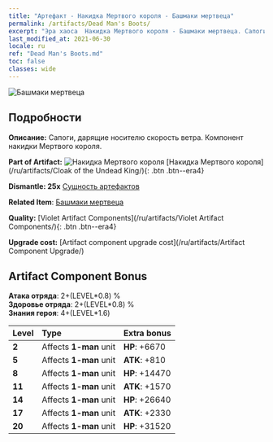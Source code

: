 ```yaml
---
title: "Артефакт - Накидка Мертвого короля - Башмаки мертвеца"
permalink: /artifacts/Dead Man's Boots/
excerpt: "Эра хаоса  Накидка Мертвого короля - Башмаки мертвеца. Сапоги, дарящие носителю скорость ветра. Компонент накидки Мертвого короля."
last_modified_at: 2021-06-30
locale: ru
ref: "Dead Man's Boots.md"
toc: false
classes: wide
---
```


 ![Башмаки мертвеца](/images/t/artifact_40323.png)



## Подробности

 **Описание:** Сапоги, дарящие носителю скорость ветра. Компонент накидки Мертвого короля.

 **Part of Artifact:** ![Накидка Мертвого короля](/images/t/icon_artifact_32.png) [Накидка Мертвого короля](/ru/artifacts/Cloak of the Undead King/){: .btn .btn--era4}

 **Dismantle: 25x** [Сущность артефактов](/ItemsRU/con_905/)

 **Related Item**: [Башмаки мертвеца](/ItemsRU/art_131/)

 **Quality:** [Violet Artifact Components](/ru/artifacts/Violet Artifact Components/){: .btn .btn--era4}

 **Upgrade cost:** [Artifact component upgrade cost](/ru/artifacts/Artifact Component Upgrade/)

## Artifact Component Bonus

  **Атака отряда**: 2+(LEVEL\*0.8) %<br/>**Здоровье отряда**: 2+(LEVEL\*0.8) %<br/>**Знания героя**: 4+(LEVEL\*1.6)

  |  Level  | Type |    Extra bonus  | 
  |:--------|:-----|:----------------| 
  | **2** | Affects **1-man** unit | **HP**: +6670 | 
  | **5** | Affects **1-man** unit | **ATK**: +810 | 
  | **8** | Affects **1-man** unit | **HP**: +14470 | 
  | **11** | Affects **1-man** unit | **ATK**: +1570 | 
  | **14** | Affects **1-man** unit | **HP**: +26640 | 
  | **17** | Affects **1-man** unit | **ATK**: +2330 | 
  | **20** | Affects **1-man** unit | **HP**: +31520 | 
